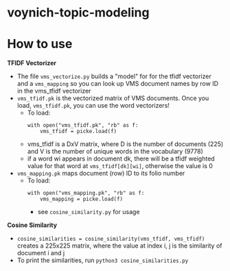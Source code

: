 # voynich-topic-modeling

# How to use

**TFIDF Vectorizer** 
* The file ```vms_vectorize.py``` builds a "model" for for the tfidf vectorizer and a ```vms_mapping``` so you can look up VMS document names by row ID in the vms_tfidf vectorizer
* ```vms_tfidf.pk``` is the vectorized matrix of VMS documents. Once you load, ```vms_tfidf.pk```, you can use the word vectorizers!
    - To load: 
        ````
        with open("vms_tfidf.pk", "rb" as f: 
            vms_tfidf = picke.load(f)
        ````
    - vms_tfidf is a DxV matrix, where D is the number of documents (225) and V is the number of unique words in the vocabulary (9778)
    - if a word wi appears in document dk, there will be a tfidf weighted value for that word at ```vms_tfidf[dk][wi]```, otherwise the value is 0
* ```vms_mapping.pk``` maps document (row) ID to its folio number 
    - To load: 
        ````
        with open("vms_mapping.pk", "rb" as f: 
            vms_mapping = picke.load(f)
        ````
        - see ```cosine_similarity.py``` for usage

**Cosine Similarity** 
* ```cosine_similarities = cosine_similarity(vms_tfidf, vms_tfidf)``` creates a 225x225 matrix, where the value at index i, j is the similarity of document i and j
* To print the similarities, run ```python3 cosine_similarities.py```
